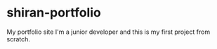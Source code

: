 # shiran-portfolio
My portfolio site
I'm a junior developer and this is my first project from scratch.
